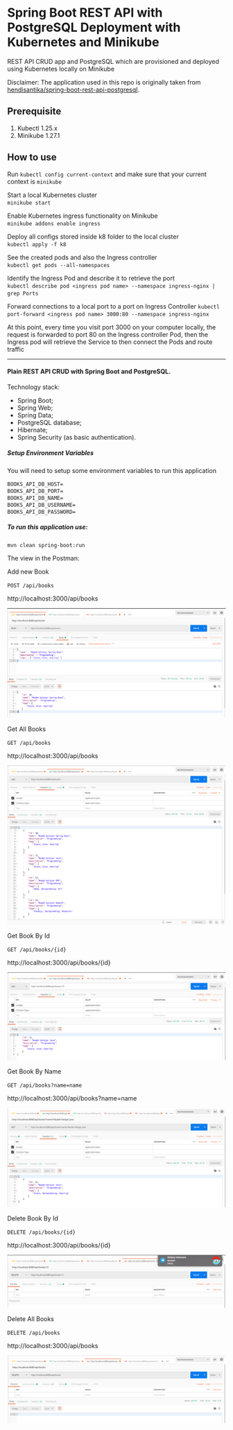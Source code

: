 # Spring Boot REST API with PostgreSQL Deployment with Kubernetes and Minikube

REST API CRUD app and PostgreSQL which are provisioned and deployed using Kubernetes locally on Minikube

Disclaimer: The application used in this repo is originally taken from [hendisantika/spring-boot-rest-api-postgresql](https://github.com/hendisantika/spring-boot-rest-api-postgresql).

## Prerequisite

1. Kubectl 1.25.x
2. Minikube 1.27.1

## How to use

Run `kubectl config current-context` and make sure that your current context is `minikube`

Start a local Kubernetes cluster  
`minikube start`

Enable Kubernetes ingress functionality on Minikube  
`minikube addons enable ingress`

Deploy all configs stored inside k8 folder to the local cluster  
`kubectl apply -f k8`

See the created pods and also the Ingress controller  
`kubectl get pods --all-namespaces`

Identify the Ingress Pod and describe it to retrieve the port  
`kubectl describe pod <ingress pod name> --namespace ingress-nginx | grep Ports`

Forward connections to a local port to a port on Ingress Controller
`kubectl port-forward <ingress pod name> 3000:80 --namespace ingress-nginx`

At this point, every time you visit port 3000 on your computer locally, the request is forwarded to port 80 on the Ingress controller Pod, then the Ingress pod will retrieve the Service to then connect the Pods and route traffic

---

#### Plain REST API CRUD with Spring Boot and PostgreSQL.

Technology stack:

* Spring Boot;
* Spring Web;
* Spring Data;
* PostgreSQL database;
* Hibernate;
* Spring Security (as basic authentication).

##### Setup Environment Variables

You will need to setup some environment variables to run this application

```
BOOKS_API_DB_HOST=
BOOKS_API_DB_PORT=
BOOKS_API_DB_NAME=
BOOKS_API_DB_USERNAME=
BOOKS_API_DB_PASSWORD=
```

##### To run this application use:

`mvn clean spring-boot:run`

The view in the Postman:

Add new Book

`POST /api/books`

http://localhost:3000/api/books

![Add New Book](img/add.png "Add New Book")

Get All Books

`GET /api/books`

http://localhost:3000/api/books

![Get All Books](img/list.png "Get All Books")

Get Book By Id

`GET /api/books/{id}`

http://localhost:3000/api/books/{id}

![Get Book By Id](img/getId.png "Get Book By Id")

Get Book By Name

`GET /api/books?name=name`

http://localhost:3000/api/books?name=name

![Get Book By Name](img/name.png "Get Book By Name")

Delete Book By Id

`DELETE /api/books/{id}`

http://localhost:3000/api/books/{id}

![Delete Book By Id](img/deleteId.png "Delete Book By Id")

Delete All Books

`DELETE /api/books`

http://localhost:3000/api/books

![Delete All Books](img/deleteAll.png "Delete All Books")

